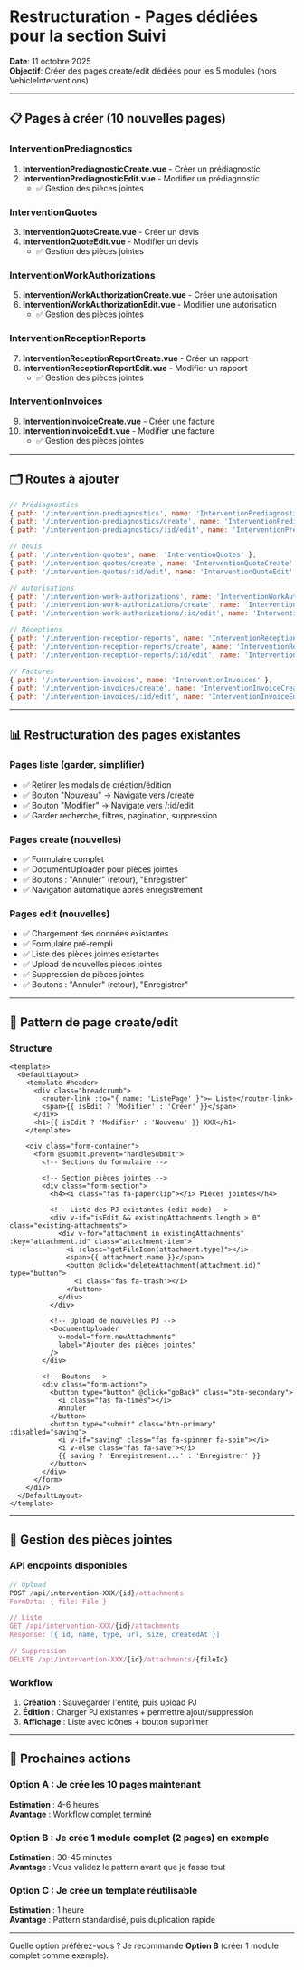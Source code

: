 # Restructuration - Pages dédiées pour la section Suivi

**Date**: 11 octobre 2025  
**Objectif**: Créer des pages create/edit dédiées pour les 5 modules (hors VehicleInterventions)

---

## 📋 Pages à créer (10 nouvelles pages)

### InterventionPrediagnostics
1. **InterventionPrediagnosticCreate.vue** - Créer un prédiagnostic
2. **InterventionPrediagnosticEdit.vue** - Modifier un prédiagnostic
   - ✅ Gestion des pièces jointes

### InterventionQuotes
3. **InterventionQuoteCreate.vue** - Créer un devis
4. **InterventionQuoteEdit.vue** - Modifier un devis
   - ✅ Gestion des pièces jointes

### InterventionWorkAuthorizations
5. **InterventionWorkAuthorizationCreate.vue** - Créer une autorisation
6. **InterventionWorkAuthorizationEdit.vue** - Modifier une autorisation
   - ✅ Gestion des pièces jointes

### InterventionReceptionReports
7. **InterventionReceptionReportCreate.vue** - Créer un rapport
8. **InterventionReceptionReportEdit.vue** - Modifier un rapport
   - ✅ Gestion des pièces jointes

### InterventionInvoices
9. **InterventionInvoiceCreate.vue** - Créer une facture
10. **InterventionInvoiceEdit.vue** - Modifier une facture
    - ✅ Gestion des pièces jointes

---

## 🗂️ Routes à ajouter

```javascript
// Prédiagnostics
{ path: '/intervention-prediagnostics', name: 'InterventionPrediagnostics' },
{ path: '/intervention-prediagnostics/create', name: 'InterventionPrediagnosticCreate' },
{ path: '/intervention-prediagnostics/:id/edit', name: 'InterventionPrediagnosticEdit' },

// Devis
{ path: '/intervention-quotes', name: 'InterventionQuotes' },
{ path: '/intervention-quotes/create', name: 'InterventionQuoteCreate' },
{ path: '/intervention-quotes/:id/edit', name: 'InterventionQuoteEdit' },

// Autorisations
{ path: '/intervention-work-authorizations', name: 'InterventionWorkAuthorizations' },
{ path: '/intervention-work-authorizations/create', name: 'InterventionWorkAuthorizationCreate' },
{ path: '/intervention-work-authorizations/:id/edit', name: 'InterventionWorkAuthorizationEdit' },

// Réceptions
{ path: '/intervention-reception-reports', name: 'InterventionReceptionReports' },
{ path: '/intervention-reception-reports/create', name: 'InterventionReceptionReportCreate' },
{ path: '/intervention-reception-reports/:id/edit', name: 'InterventionReceptionReportEdit' },

// Factures
{ path: '/intervention-invoices', name: 'InterventionInvoices' },
{ path: '/intervention-invoices/create', name: 'InterventionInvoiceCreate' },
{ path: '/intervention-invoices/:id/edit', name: 'InterventionInvoiceEdit' },
```

---

## 📊 Restructuration des pages existantes

### Pages liste (garder, simplifier)
- ✅ Retirer les modals de création/édition
- ✅ Bouton "Nouveau" → Navigate vers /create
- ✅ Bouton "Modifier" → Navigate vers /:id/edit
- ✅ Garder recherche, filtres, pagination, suppression

### Pages create (nouvelles)
- ✅ Formulaire complet
- ✅ DocumentUploader pour pièces jointes
- ✅ Boutons : "Annuler" (retour), "Enregistrer"
- ✅ Navigation automatique après enregistrement

### Pages edit (nouvelles)
- ✅ Chargement des données existantes
- ✅ Formulaire pré-rempli
- ✅ Liste des pièces jointes existantes
- ✅ Upload de nouvelles pièces jointes
- ✅ Suppression de pièces jointes
- ✅ Boutons : "Annuler" (retour), "Enregistrer"

---

## 🎯 Pattern de page create/edit

### Structure
```vue
<template>
  <DefaultLayout>
    <template #header>
      <div class="breadcrumb">
        <router-link :to="{ name: 'ListePage' }">← Liste</router-link>
        <span>{{ isEdit ? 'Modifier' : 'Créer' }}</span>
      </div>
      <h1>{{ isEdit ? 'Modifier' : 'Nouveau' }} XXX</h1>
    </template>

    <div class="form-container">
      <form @submit.prevent="handleSubmit">
        <!-- Sections du formulaire -->
        
        <!-- Section pièces jointes -->
        <div class="form-section">
          <h4><i class="fas fa-paperclip"></i> Pièces jointes</h4>
          
          <!-- Liste des PJ existantes (edit mode) -->
          <div v-if="isEdit && existingAttachments.length > 0" class="existing-attachments">
            <div v-for="attachment in existingAttachments" :key="attachment.id" class="attachment-item">
              <i :class="getFileIcon(attachment.type)"></i>
              <span>{{ attachment.name }}</span>
              <button @click="deleteAttachment(attachment.id)" type="button">
                <i class="fas fa-trash"></i>
              </button>
            </div>
          </div>
          
          <!-- Upload de nouvelles PJ -->
          <DocumentUploader
            v-model="form.newAttachments"
            label="Ajouter des pièces jointes"
          />
        </div>

        <!-- Boutons -->
        <div class="form-actions">
          <button type="button" @click="goBack" class="btn-secondary">
            <i class="fas fa-times"></i>
            Annuler
          </button>
          <button type="submit" class="btn-primary" :disabled="saving">
            <i v-if="saving" class="fas fa-spinner fa-spin"></i>
            <i v-else class="fas fa-save"></i>
            {{ saving ? 'Enregistrement...' : 'Enregistrer' }}
          </button>
        </div>
      </form>
    </div>
  </DefaultLayout>
</template>
```

---

## 📂 Gestion des pièces jointes

### API endpoints disponibles
```javascript
// Upload
POST /api/intervention-XXX/{id}/attachments
FormData: { file: File }

// Liste
GET /api/intervention-XXX/{id}/attachments
Response: [{ id, name, type, url, size, createdAt }]

// Suppression
DELETE /api/intervention-XXX/{id}/attachments/{fileId}
```

### Workflow
1. **Création** : Sauvegarder l'entité, puis upload PJ
2. **Édition** : Charger PJ existantes + permettre ajout/suppression
3. **Affichage** : Liste avec icônes + bouton supprimer

---

## 🎯 Prochaines actions

### Option A : Je crée les 10 pages maintenant
**Estimation** : 4-6 heures  
**Avantage** : Workflow complet terminé  

### Option B : Je crée 1 module complet (2 pages) en exemple
**Estimation** : 30-45 minutes  
**Avantage** : Vous validez le pattern avant que je fasse tout  

### Option C : Je crée un template réutilisable
**Estimation** : 1 heure  
**Avantage** : Pattern standardisé, puis duplication rapide

---

Quelle option préférez-vous ? Je recommande **Option B** (créer 1 module complet comme exemple).

